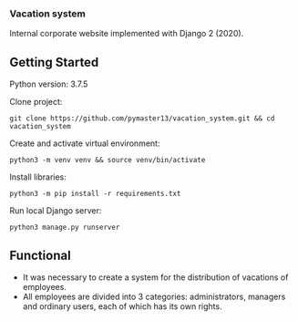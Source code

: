 ### Vacation system
Internal corporate website implemented with Django 2 (2020).

## Getting Started
Python version: 3.7.5

Clone project:
```
git clone https://github.com/pymaster13/vacation_system.git && cd vacation_system
```

Create and activate virtual environment:
```
python3 -m venv venv && source venv/bin/activate
```

Install libraries:
```
python3 -m pip install -r requirements.txt
```

Run local Django server:
```
python3 manage.py runserver
```

## Functional
- It was necessary to create a system for the distribution of vacations of employees. 
- All employees are divided into 3 categories: administrators, managers and ordinary users, each of which has its own rights.
